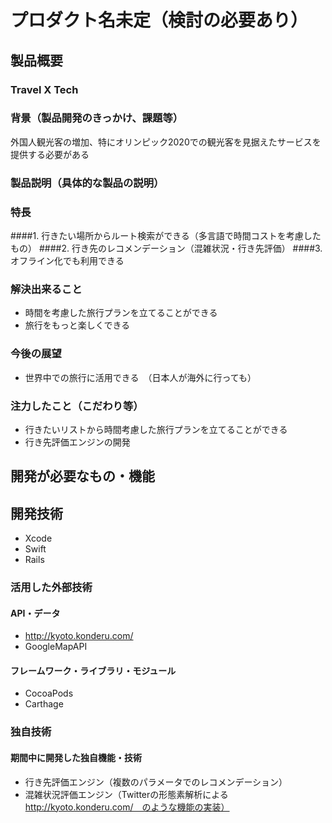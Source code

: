 # プロダクト名未定（検討の必要あり）
## 製品概要
### Travel X Tech

### 背景（製品開発のきっかけ、課題等）
外国人観光客の増加、特にオリンピック2020での観光客を見据えたサービスを提供する必要がある

### 製品説明（具体的な製品の説明）
### 特長
####1. 行きたい場所からルート検索ができる（多言語で時間コストを考慮したもの）
####2. 行き先のレコメンデーション（混雑状況・行き先評価）
####3.　　オフライン化でも利用できる

### 解決出来ること
* 時間を考慮した旅行プランを立てることができる
* 旅行をもっと楽しくできる　

### 今後の展望
* 世界中での旅行に活用できる　（日本人が海外に行っても）

### 注力したこと（こだわり等）
* 行きたいリストから時間考慮した旅行プランを立てることができる
* 行き先評価エンジンの開発

## 開発が必要なもの・機能

## 開発技術
* Xcode
* Swift 
* Rails

### 活用した外部技術
#### API・データ
* http://kyoto.konderu.com/
* GoogleMapAPI

#### フレームワーク・ライブラリ・モジュール
* CocoaPods
* Carthage

### 独自技術
#### 期間中に開発した独自機能・技術
* 行き先評価エンジン（複数のパラメータでのレコメンデーション）
* 混雑状況評価エンジン（Twitterの形態素解析による http://kyoto.konderu.com/　のような機能の実装）

 
